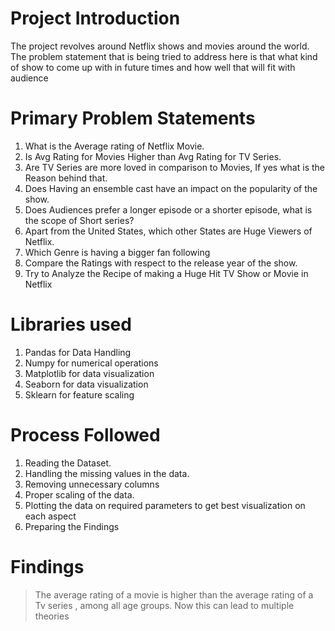 # **Project Introduction**
The project revolves around Netflix shows and movies around the world. The problem statement that is being tried to address here is that what kind of show to come up with in future times and how well that will fit with audience

# **Primary Problem Statements**

1. What is the Average rating of Netflix Movie. 
2. Is Avg Rating for Movies Higher than Avg Rating for TV Series. 
3. Are TV Series are more loved in comparison to Movies, If yes what is the Reason behind that. 
4. Does Having an ensemble cast have an impact on the popularity of the show. 
5. Does Audiences prefer a longer episode or a shorter episode, what is the scope of Short series? 
6. Apart from the United States, which other States are Huge Viewers of Netflix. 
7. Which Genre is having a bigger fan following 
8. Compare the Ratings with respect to the release year of the show. 
9. Try to Analyze the Recipe of making a Huge Hit TV Show or Movie in Netflix

# **Libraries used**

1. Pandas for Data Handling
2. Numpy for numerical operations
3. Matplotlib for data visualization
4. Seaborn for data visualization
5. Sklearn for feature scaling

# **Process Followed**

1. Reading the Dataset.
2. Handling the missing values in the data.
3. Removing unnecessary columns
4. Proper scaling of the data.
5. Plotting the data on required parameters to get best visualization on each aspect
6. Preparing the Findings

# **Findings**

> The average rating of a movie is higher than the average rating of a Tv series , among all age groups. Now this can lead to multiple theories


